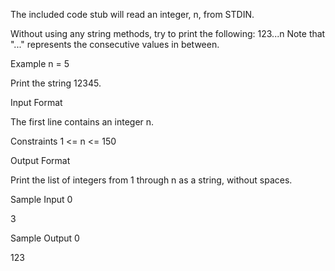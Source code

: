 The included code stub will read an integer, n, from STDIN.

Without using any string methods, try to print the following:
123...n
Note that "..." represents the consecutive values in between.

Example
n = 5

Print the string 12345.

Input Format

The first line contains an integer n.

Constraints
1 <= n <= 150

Output Format

Print the list of integers from 1 through n as a string, without spaces.

Sample Input 0

3

Sample Output 0

123